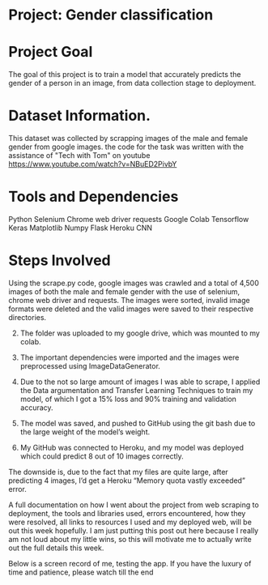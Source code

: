 # Project: Gender classification

# Project Goal
The goal of this project is to train a model that accurately predicts the gender of a person in an image, from data collection stage to deployment.

# Dataset Information.
This dataset was collected by scrapping images of the male and female gender from google images. the code for the task was written with the assistance of "Tech with Tom" on youtube https://www.youtube.com/watch?v=NBuED2PivbY

# Tools and Dependencies
Python
Selenium
Chrome web driver
requests
Google Colab
Tensorflow
Keras
Matplotlib
Numpy
Flask
Heroku
CNN

# Steps Involved
Using the scrape.py code, google images was crawled and a total of 4,500 images of both the male and female gender with the use of selenium, chrome web driver and requests. The images were sorted, invalid image formats were deleted and the valid images were saved to their respective directories.

2. The folder was uploaded to my google drive, which was mounted to my colab.

3. The important dependencies were imported and the images were preprocessed using ImageDataGenerator.

4. Due to the not so large amount of images I was able to scrape, I applied the Data argumentation and Transfer Learning Techniques to train my model, of which I got a 15% loss and 90% training and validation accuracy.

5. The model was saved, and pushed to GitHub using the git bash due to the large weight of the model’s weight.

6. My GitHub was connected to Heroku, and my model was deployed which could predict 8 out of 10 images correctly.

The downside is, due to the fact that my files are quite large, after predicting 4 images, I’d get a Heroku “Memory quota vastly exceeded” error.

A full documentation on how I went about the project from web scraping to deployment, the tools and libraries used, errors encountered, how they were resolved, all links to resources I used and my deployed web, will be out this week hopefully. I am just putting this post out here because I really am not loud about my little wins, so this will motivate me to actually write out the full details this week.

Below is a screen record of me, testing the app. If you have the luxury of time and patience, please watch till the end

